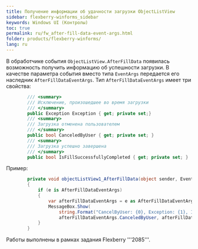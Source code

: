 ```yaml
---
title: Получение информации об удачности загрузки ОbjectListView
sidebar: flexberry-winforms_sidebar
keywords: Windows UI (Контролы)
toc: true
permalink: ru/fw_after-fill-data-event-args.html
folder: products/flexberry-winforms/
lang: ru
---
```


В обработчике события `ОbjectListView.AfterFillData` появилась возможность получить информацию об успешности загрузки. В качестве параметра события вместо типа `EventArgs` передается его наследник `AfterFillDataEventArgs`.
Тип `AfterFillDataEventArgs` имеет три свойства:

```csharp
        /// <summary>
        /// Исключение, произошедшее во время загрузки
        /// </summary>
        public Exception Exception { get; private set;}
        /// <summary>
        /// Загрузка отменена пользователем
        /// </summary>
        public bool CanceledByUser { get; private set; }
        /// <summary>
        /// Загрузка успешно завершена
        /// </summary>
        public bool IsFillSuccessfullyCompleted { get; private set; }
```

Пример:

```csharp
        private void objectListView1_AfterFillData(object sender, EventArgs e)
        {
            if (e is AfterFillDataEventArgs)
            {
                var afterFillDataEventArgs = e as AfterFillDataEventArgs;
                MessageBox.Show(
                    string.Format("CancelByUser: {0}, Exception: {1}, IsFillSuccessfullyCompleted: {2} ",
                    afterFillDataEventArgs.CanceledByUser, afterFillDataEventArgs.Exception, afterFillDataEventArgs.IsFillSuccessfullyCompleted));
            }
        }
```

Работы выполнены в рамках задания Flexberry '''2085'''.

 

